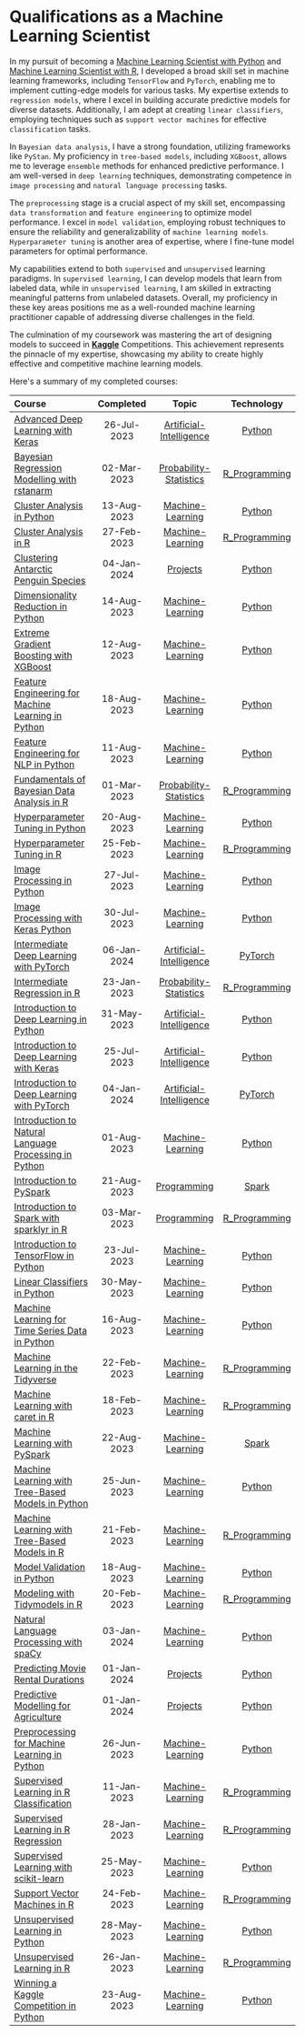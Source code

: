 # Qualifications as a Machine Learning Scientist

In my pursuit of becoming a [Machine Learning Scientist with Python](https://github.com/Katsuvest/Machine-Learning-Scientist/tree/master/Machine_Learning_Scientist_with_Python(new).pdf) and [Machine Learning Scientist with R](https://github.com/Katsuvest/Machine-Learning-Scientist/tree/master/Machine_Learning_Scientist_with_R.pdf), I developed a broad skill set in machine learning frameworks, including `TensorFlow` and `PyTorch`, enabling me to implement cutting-edge models for various tasks. My expertise extends to `regression models`, where I excel in building accurate predictive models for diverse datasets. Additionally, I am adept at creating `linear classifiers`, employing techniques such as `support vector machines` for effective `classification` tasks.

In `Bayesian data analysis`, I have a strong foundation, utilizing frameworks like `PyStan`. My proficiency in `tree-based models`, including `XGBoost`, allows me to leverage `ensemble` methods for enhanced predictive performance. I am well-versed in `deep learning` techniques, demonstrating competence in `image processing` and `natural language processing` tasks.

The `preprocessing` stage is a crucial aspect of my skill set, encompassing `data transformation` and `feature engineering` to optimize model performance. I excel in `model validation`, employing robust techniques to ensure the reliability and generalizability of `machine learning models`. `Hyperparameter tuning` is another area of expertise, where I fine-tune model parameters for optimal performance.

My capabilities extend to both `supervised` and `unsupervised` learning paradigms. In `supervised learning`, I can develop models that learn from labeled data, while in `unsupervised learning`, I am skilled in extracting meaningful patterns from unlabeled datasets. Overall, my proficiency in these key areas positions me as a well-rounded machine learning practitioner capable of addressing diverse challenges in the field.

The culmination of my coursework was mastering the art of designing models to succeed in **[Kaggle](https://github.com/Katsuvest/Machine_Learning/tree/master/Winning_a_Kaggle_Competition_in_Python)** Competitions. This achievement represents the pinnacle of my expertise, showcasing my ability to create highly effective and competitive machine learning models.

Here's a summary of my completed courses:

|                                                                                  Course                                                                                  |  Completed   |                                            Topic                                             |                          Technology                          |
| :----------------------------------------------------------------------------------------------------------------------------------------------------------------------- | :----------: | :------------------------------------------------------------------------------------------: | :----------------------------------------------------------: |
| [Advanced Deep Learning with Keras](https://github.com/Katsuvest/Artificial-Intelligence/tree/master/Advanced_Deep_Learning_with_Keras)                                  |  26-Jul-2023 | [Artificial-Intelligence](https://github.com/Katsuvest/Artificial-Intelligence/tree/master/) |         [Python](https://github.com/Katsuvest/Python)        |
| [Bayesian Regression Modelling with rstanarm](https://github.com/Katsuvest/Probability-Statistics/tree/master/Bayesian_Regression_Modelling_with_rstanarm)               |  02-Mar-2023 |  [Probability-Statistics](https://github.com/Katsuvest/Probability-Statistics/tree/master/)  |  [R_Programming](https://github.com/Katsuvest/R_Programming) |
| [Cluster Analysis in Python](https://github.com/Katsuvest/Machine_Learning/tree/master/Cluster_Analysis_in_Python)                                                       |  13-Aug-2023 |        [Machine-Learning](https://github.com/Katsuvest/Machine_Learning/)        |         [Python](https://github.com/Katsuvest/Python)        |
| [Cluster Analysis in R](https://github.com/Katsuvest/Machine_Learning/tree/master/Cluster_Analysis_in_R)                                                                 |  27-Feb-2023 |        [Machine-Learning](https://github.com/Katsuvest/Machine_Learning/tree/master/)        |  [R_Programming](https://github.com/Katsuvest/R_Programming) |
| [Clustering Antarctic Penguin Species](https://github.com/Katsuvest/Projects/tree/master/Clustering_Antarctic_Penguin_Species)                                           |  04-Jan-2024 |                [Projects](https://github.com/Katsuvest/Projects/tree/master/)                |         [Python](https://github.com/Katsuvest/Python)        |
| [Dimensionality Reduction in Python](https://github.com/Katsuvest/Machine_Learning/tree/master/Dimensionality_Reduction_in_Python)                                       |  14-Aug-2023 |        [Machine-Learning](https://github.com/Katsuvest/Machine_Learning/tree/master/)        |         [Python](https://github.com/Katsuvest/Python)        |
| [Extreme Gradient Boosting with XGBoost](https://github.com/Katsuvest/Machine_Learning/tree/master/Extreme_Gradient_Boosting_with_XGBoost)                               |  12-Aug-2023 |        [Machine-Learning](https://github.com/Katsuvest/Machine_Learning/tree/master/)        |         [Python](https://github.com/Katsuvest/Python)        |
| [Feature Engineering for Machine Learning in Python](https://github.com/Katsuvest/Machine_Learning/tree/master/Feature_Engineering_for_Machine_Learning_in_Python)       |  18-Aug-2023 |        [Machine-Learning](https://github.com/Katsuvest/Machine_Learning/tree/master/)        |         [Python](https://github.com/Katsuvest/Python)        |
| [Feature Engineering for NLP in Python](https://github.com/Katsuvest/Machine_Learning/tree/master/Feature_Engineering_for_NLP_in_Python)                                 |  11-Aug-2023 |        [Machine-Learning](https://github.com/Katsuvest/Machine_Learning/tree/master/)        |         [Python](https://github.com/Katsuvest/Python)        |
| [Fundamentals of Bayesian Data Analysis in R](https://github.com/Katsuvest/Probability-Statistics/tree/master/Fundamentals_of_Bayesian_Data_Analysis_in_R)               |  01-Mar-2023 |  [Probability-Statistics](https://github.com/Katsuvest/Probability-Statistics/tree/master/)  |  [R_Programming](https://github.com/Katsuvest/R_Programming) |
| [Hyperparameter Tuning in Python](https://github.com/Katsuvest/Machine_Learning/tree/master/Hyperparameter_Tuning_in_Python)                                             |  20-Aug-2023 |        [Machine-Learning](https://github.com/Katsuvest/Machine_Learning/tree/master/)        |         [Python](https://github.com/Katsuvest/Python)        |
| [Hyperparameter Tuning in R](https://github.com/Katsuvest/Machine_Learning/tree/master/Hyperparameter_Tuning_in_R)                                                       |  25-Feb-2023 |        [Machine-Learning](https://github.com/Katsuvest/Machine_Learning/tree/master/)        |  [R_Programming](https://github.com/Katsuvest/R_Programming) |
| [Image Processing in Python](https://github.com/Katsuvest/Machine_Learning/tree/master/Image_Processing_in_Python)                                                       |  27-Jul-2023 |        [Machine-Learning](https://github.com/Katsuvest/Machine_Learning/tree/master/)        |         [Python](https://github.com/Katsuvest/Python)        |
| [Image Processing with Keras Python](https://github.com/Katsuvest/Machine_Learning/tree/master/Image_Processing_with_Keras_Python)                                       |  30-Jul-2023 |        [Machine-Learning](https://github.com/Katsuvest/Machine_Learning/tree/master/)        |         [Python](https://github.com/Katsuvest/Python)        |
| [Intermediate Deep Learning with PyTorch](https://github.com/Katsuvest/Artificial-Intelligence/tree/master/Intermediate_Deep_Learning_with_PyTorch)                      |  06-Jan-2024 | [Artificial-Intelligence](https://github.com/Katsuvest/Artificial-Intelligence/tree/master/) |        [PyTorch](https://github.com/Katsuvest/Pytorch)       |
| [Intermediate Regression in R](https://github.com/Katsuvest/Probability-Statistics/tree/master/Intermediate_Regression_in_R)                                             |  23-Jan-2023 |  [Probability-Statistics](https://github.com/Katsuvest/Probability-Statistics/tree/master/)  |  [R_Programming](https://github.com/Katsuvest/R_Programming) |
| [Introduction to Deep Learning in Python](https://github.com/Katsuvest/Artificial-Intelligence/tree/master/Introduction_to_Deep_Learning_in_Python)                      |  31-May-2023 | [Artificial-Intelligence](https://github.com/Katsuvest/Artificial-Intelligence/tree/master/) |         [Python](https://github.com/Katsuvest/Python)        |
| [Introduction to Deep Learning with Keras](https://github.com/Katsuvest/Artificial-Intelligence/tree/master/Introduction_to_Deep_Learning_with_Keras)                    |  25-Jul-2023 | [Artificial-Intelligence](https://github.com/Katsuvest/Artificial-Intelligence/tree/master/) |         [Python](https://github.com/Katsuvest/Python)        |
| [Introduction to Deep Learning with PyTorch](https://github.com/Katsuvest/Artificial-Intelligence/tree/master/Introduction_to_Deep_Learning_with_PyTorch)                |  04-Jan-2024 | [Artificial-Intelligence](https://github.com/Katsuvest/Artificial-Intelligence/tree/master/) |        [PyTorch](https://github.com/Katsuvest/Pytorch)       |
| [Introduction to Natural Language Processing in Python](https://github.com/Katsuvest/Machine_Learning/tree/master/Introduction_to_Natural_Language_Processing_in_Python) |  01-Aug-2023 |        [Machine-Learning](https://github.com/Katsuvest/Machine_Learning/tree/master/)        |         [Python](https://github.com/Katsuvest/Python)        |
| [Introduction to PySpark](https://github.com/Katsuvest/Programming/tree/master/Introduction_to_PySpark)                                                                  |  21-Aug-2023 |             [Programming](https://github.com/Katsuvest/Programming/tree/master/)             |          [Spark](https://github.com/Katsuvest/Spark)         |
| [Introduction to Spark with sparklyr in R](https://github.com/Katsuvest/Programming/tree/master/Introduction_to_Spark_with_sparklyr_in_R)                                |  03-Mar-2023 |             [Programming](https://github.com/Katsuvest/Programming/tree/master/)             |  [R_Programming](https://github.com/Katsuvest/R_Programming) |
| [Introduction to TensorFlow in Python](https://github.com/Katsuvest/Machine_Learning/tree/master/Introduction_to_TensorFlow_in_Python)                                   |  23-Jul-2023 |        [Machine-Learning](https://github.com/Katsuvest/Machine_Learning/tree/master/)        |         [Python](https://github.com/Katsuvest/Python)        |
| [Linear Classifiers in Python](https://github.com/Katsuvest/Machine_Learning/tree/master/Linear_Classifiers_in_Python)                                                   |  30-May-2023 |        [Machine-Learning](https://github.com/Katsuvest/Machine_Learning/tree/master/)        |         [Python](https://github.com/Katsuvest/Python)        |
| [Machine Learning for Time Series Data in Python](https://github.com/Katsuvest/Machine_Learning/tree/master/Machine_Learning_for_Time_Series_Data_in_Python)             |  16-Aug-2023 |        [Machine-Learning](https://github.com/Katsuvest/Machine_Learning/tree/master/)        |         [Python](https://github.com/Katsuvest/Python)        |
| [Machine Learning in the Tidyverse](https://github.com/Katsuvest/Machine_Learning/tree/master/Machine_Learning_in_the_Tidyverse)                                         |  22-Feb-2023 |        [Machine-Learning](https://github.com/Katsuvest/Machine_Learning/tree/master/)        |  [R_Programming](https://github.com/Katsuvest/R_Programming) |
| [Machine Learning with caret in R](https://github.com/Katsuvest/Machine_Learning/tree/master/Machine_Learning_with_caret_in_R)                                           |  18-Feb-2023 |        [Machine-Learning](https://github.com/Katsuvest/Machine_Learning/tree/master/)        |  [R_Programming](https://github.com/Katsuvest/R_Programming) |
| [Machine Learning with PySpark](https://github.com/Katsuvest/Machine_Learning/tree/master/Machine_Learning_with_PySpark)                                                 |  22-Aug-2023 |        [Machine-Learning](https://github.com/Katsuvest/Machine_Learning/tree/master/)        |          [Spark](https://github.com/Katsuvest/Spark)         |
| [Machine Learning with Tree-Based Models in Python](https://github.com/Katsuvest/Machine_Learning/tree/master/Machine_Learning_with_Tree-Based_Models_in_Python)         |  25-Jun-2023 |        [Machine-Learning](https://github.com/Katsuvest/Machine_Learning/tree/master/)        |         [Python](https://github.com/Katsuvest/Python)        |
| [Machine Learning with Tree-Based Models in R](https://github.com/Katsuvest/Machine_Learning/tree/master/Machine_Learning_with_Tree-Based_Models_in_R)                   |  21-Feb-2023 |        [Machine-Learning](https://github.com/Katsuvest/Machine_Learning/tree/master/)        |  [R_Programming](https://github.com/Katsuvest/R_Programming) |
| [Model Validation in Python](https://github.com/Katsuvest/Machine_Learning/tree/master/Model_Validation_in_Python)                                                       |  18-Aug-2023 |        [Machine-Learning](https://github.com/Katsuvest/Machine_Learning/tree/master/)        |         [Python](https://github.com/Katsuvest/Python)        |
| [Modeling with Tidymodels in R](https://github.com/Katsuvest/Machine_Learning/tree/master/Modeling_with_Tidymodels_in_R)                                                 |  20-Feb-2023 |        [Machine-Learning](https://github.com/Katsuvest/Machine_Learning/tree/master/)        |  [R_Programming](https://github.com/Katsuvest/R_Programming) |
| [Natural Language Processing with spaCy](https://github.com/Katsuvest/Machine_Learning/tree/master/Natural_Language_Processing_with_spaCy)                               |  03-Jan-2024 |        [Machine-Learning](https://github.com/Katsuvest/Machine_Learning/tree/master/)        |         [Python](https://github.com/Katsuvest/Python)        |
| [Predicting Movie Rental Durations](https://github.com/Katsuvest/Projects/tree/master/Predicting_Movie_Rental_Durations)                                                 |  01-Jan-2024 |                [Projects](https://github.com/Katsuvest/Projects/tree/master/)                |         [Python](https://github.com/Katsuvest/Python)        |
| [Predictive Modelling for Agriculture](https://github.com/Katsuvest/Projects/tree/master/Predictive_Modelling_for_Agriculture)                                           |  01-Jan-2024 |                [Projects](https://github.com/Katsuvest/Projects/tree/master/)                |         [Python](https://github.com/Katsuvest/Python)        |
| [Preprocessing for Machine Learning in Python](https://github.com/Katsuvest/Machine_Learning/tree/master/Preprocessing_for_Machine_Learning_in_Python)                   |  26-Jun-2023 |        [Machine-Learning](https://github.com/Katsuvest/Machine_Learning/tree/master/)        |         [Python](https://github.com/Katsuvest/Python)        |
| [Supervised Learning in R Classification](https://github.com/Katsuvest/Machine_Learning/tree/master/Supervised_Learning_in_R_Classification)                             |  11-Jan-2023 |        [Machine-Learning](https://github.com/Katsuvest/Machine_Learning/tree/master/)        |  [R_Programming](https://github.com/Katsuvest/R_Programming) |
| [Supervised Learning in R Regression](https://github.com/Katsuvest/Machine_Learning/tree/master/Supervised_Learning_in_R_Regression)                                     |  28-Jan-2023 |        [Machine-Learning](https://github.com/Katsuvest/Machine_Learning/tree/master/)        |  [R_Programming](https://github.com/Katsuvest/R_Programming) |
| [Supervised Learning with scikit-learn](https://github.com/Katsuvest/Machine_Learning/tree/master/Supervised_Learning_with_scikit-learn)                                 |  25-May-2023 |        [Machine-Learning](https://github.com/Katsuvest/Machine_Learning/tree/master/)        |         [Python](https://github.com/Katsuvest/Python)        |
| [Support Vector Machines in R](https://github.com/Katsuvest/Machine_Learning/tree/master/Support_Vector_Machines_in_R)                                                   |  24-Feb-2023 |        [Machine-Learning](https://github.com/Katsuvest/Machine_Learning/tree/master/)        |  [R_Programming](https://github.com/Katsuvest/R_Programming) |
| [Unsupervised Learning in Python](https://github.com/Katsuvest/Machine_Learning/tree/master/Unsupervised_Learning_in_Python)                                             |  28-May-2023 |        [Machine-Learning](https://github.com/Katsuvest/Machine_Learning/tree/master/)        |         [Python](https://github.com/Katsuvest/Python)        |
| [Unsupervised Learning in R](https://github.com/Katsuvest/Machine_Learning/tree/master/Unsupervised_Learning_in_R)                                                       |  26-Jan-2023 |        [Machine-Learning](https://github.com/Katsuvest/Machine_Learning/tree/master/)        |  [R_Programming](https://github.com/Katsuvest/R_Programming) |
| [Winning a Kaggle Competition in Python](https://github.com/Katsuvest/Machine_Learning/tree/master/Winning_a_Kaggle_Competition_in_Python)                               |  23-Aug-2023 |        [Machine-Learning](https://github.com/Katsuvest/Machine_Learning/tree/master/)        |         [Python](https://github.com/Katsuvest/Python)        |

